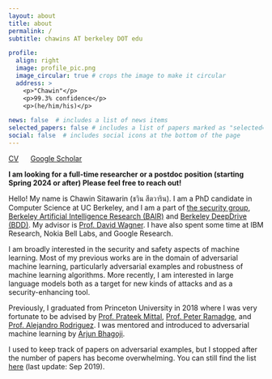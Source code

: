 ```yaml
---
layout: about
title: about
permalink: /
subtitle: chawins AT berkeley DOT edu

profile:
  align: right
  image: profile_pic.png
  image_circular: true # crops the image to make it circular
  address: >
    <p>"Chawin"</p>
    <p>99.3% confidence</p>
    <p>(he/him/his)</p>

news: false  # includes a list of news items
selected_papers: false # includes a list of papers marked as "selected={true}"
social: false  # includes social icons at the bottom of the page
---
```


[CV](/assets/pdf/Chawin_Sitawarin_CV.pdf) &nbsp;&nbsp;&nbsp;&nbsp; [Google Scholar](https://scholar.google.com/citations?hl=en&authuser=1&user=AxUAEQ4AAAAJ)

**I am looking for a full-time researcher or a postdoc position (starting Spring 2024 or after) Please feel free to reach out!**

Hello! My name is Chawin Sitawarin (ชวิน สีตวาริน).
I am a PhD candidate in Computer Science at UC Berkeley, and I am a part of [the security group](https://security.cs.berkeley.edu/), [Berkeley Artificial Intelligence Research (BAIR)](https://bair.berkeley.edu/) and [Berkeley DeepDrive (BDD)](https://bdd-data.berkeley.edu/).
My advisor is [Prof. David Wagner](https://people.eecs.berkeley.edu/~daw/).
I have also spent some time at IBM Research, Nokia Bell Labs, and Google Research.

I am broadly interested in the security and safety aspects of machine learning. Most of my previous works are in the domain of adversarial machine learning, particularly adversarial examples and robustness of machine learning algorithms.
More recently, I am interested in large language models both as a target for new kinds of attacks and as a security-enhancing tool.
<!-- If you are wondering why I appear as a panda, give this [paper](https://arxiv.org/pdf/1412.6572.pdf) a read. -->

Previously, I graduated from Princeton University in 2018 where I was very fortunate to be advised by [Prof. Prateek Mittal](https://www.princeton.edu/~pmittal/), [Prof. Peter Ramadge](http://faculty.ee.princeton.edu/ramadge/doku.html), and [Prof. Alejandro Rodriguez](http://faculty.ee.princeton.edu/arodriguez/). I was mentored and introduced to adversarial machine learning by [Arjun Bhagoji](https://arjunbhagoji.github.io/).

I used to keep track of papers on adversarial examples, but I stopped after the number of papers has become overwhelming. You can still find the list [here](https://github.com/chawins/Adversarial-Examples-Reading-List) (last update: Sep 2019).
